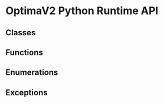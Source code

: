 OptimaV2 Python Runtime API
========================

## Classes

## Functions

## Enumerations

## Exceptions
